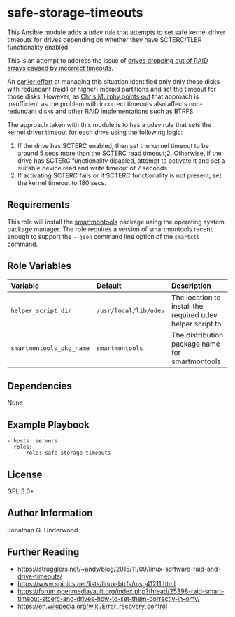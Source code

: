 safe-storage-timeouts
=====================

This Ansible module adds a udev rule that attempts to set safe kernel driver timeouts for drives depending on whether they have SCTERC/TLER functionality enabled.

This is an attempt to address the issue of [drives dropping out of RAID arrays caused by incorrect timeouts](https://strugglers.net/~andy/blog/2015/11/09/linux-software-raid-and-drive-timeouts/).

An [earlier effort](https://github.com/jonathanunderwood/mdraid-safe-timeouts) at managing this situation identified only dnly those disks with redundant (raid1 or higher) mdraid partitions and set the timeout for those disks. However, as [Chris Murphy points out](https://www.spinics.net/lists/raid/msg60784.html) that approach is insufficient as the problem with incorrect timeouts also affects non-redundant disks and other RAID implementations such as BTRFS.

The approach taken with this module is to has a udev rule that sets the kernel driver timeout for each drive using the following logic: 

1. If the drive has SCTERC enabled, then set the kernel timeout to be around 5 secs more than the SCTERC read timeout;2. Otherwise, if the drive has SCTERC functionality disabled, attempt to activate it and set a suitable device read and write timeout of 7 seconds
3. If activating SCTERC fails or if SCTERC functionality is not present, set the kernel timeout to 180 secs.


Requirements
------------

This role will install the [smartmontools](https://www.smartmontools.org/) package using the operating system package manager. The role requires a version of smartmontools recent enough to support the `--json` command line option of the `smartctl` command.


Role Variables
--------------

| Variable                 | Default               | Description                                                 |
| :--                      | :--                   | :--                                                         |
| `helper_script_dir`      | `/usr/local/lib/udev` | The location to install the required udev helper script to. |
| `smartmontools_pkg_name` | `smartmontools`       | The distribution package name for smartmontools             |


Dependencies
------------

None

Example Playbook
----------------

    - hosts: servers
      roles:
        - role: safe-storage-timeouts


License
-------

GPL 3.0+

Author Information
------------------

Jonathan G. Underwood

Further Reading
---------------

- https://strugglers.net/~andy/blog/2015/11/09/linux-software-raid-and-drive-timeouts/
- https://www.spinics.net/lists/linux-btrfs/msg41211.html
- https://forum.openmediavault.org/index.php?thread/25398-raid-smart-timeout-stcerc-and-drives-how-to-set-them-correctly-in-omv/
- https://en.wikipedia.org/wiki/Error_recovery_control


